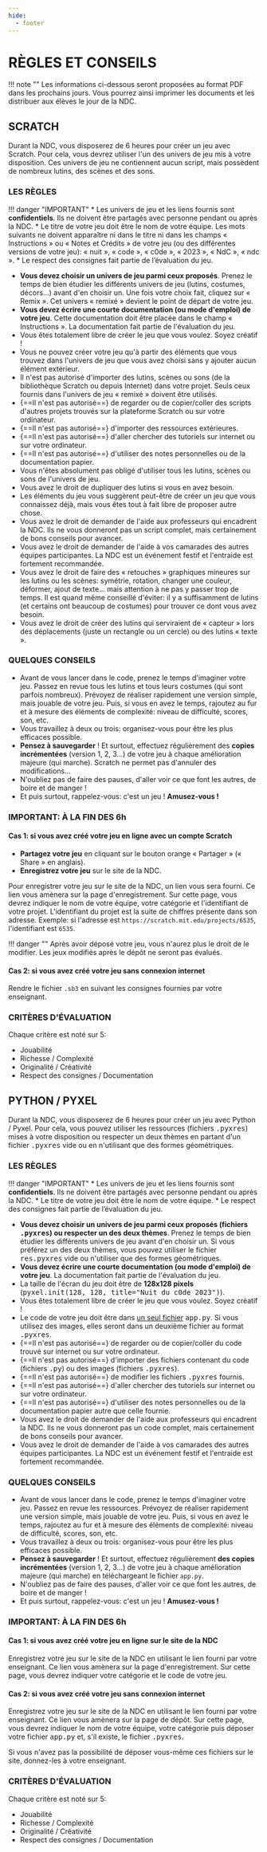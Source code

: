 ```yaml
---
hide:
  - footer
---
```


# RÈGLES ET CONSEILS

!!! note ""
    Les informations ci-dessous seront proposées au format PDF dans les prochains jours. Vous pourrez ainsi imprimer les documents et les distribuer aux élèves le jour de la NDC.

## SCRATCH

Durant la NDC, vous disposerez de 6 heures pour créer un jeu avec Scratch. Pour cela, vous devrez utiliser l'un des univers de jeu mis à votre disposition. Ces univers de jeu ne contiennent aucun script, mais possèdent de nombreux lutins, des scènes et des sons.


### LES RÈGLES

!!! danger "IMPORTANT"
    * Les univers de jeu et les liens fournis sont **confidentiels**. Ils ne doivent être partagés avec personne pendant ou après la NDC.
    * Le titre de votre jeu doit être le nom de votre équipe. Les mots suivants ne doivent apparaître ni dans le titre ni dans les champs « Instructions » ou « Notes et Crédits » de votre jeu (ou des différentes versions de votre jeu): « nuit », « code », « c0de », « 2023 », « NdC », « ndc ».
    * Le respect des consignes fait partie de l’évaluation du jeu.

* **Vous devez choisir un univers de jeu parmi ceux proposés**. Prenez le temps de bien étudier les différents univers de jeu (lutins, costumes, décors…) avant d'en choisir un. Une fois votre choix fait, cliquez sur « Remix ». Cet univers « remixé » devient le point de départ de votre jeu.
* **Vous devez écrire une courte documentation (ou mode d'emploi) de votre jeu**. Cette documentation doit être placée dans le champ « Instructions ». La documentation fait partie de l'évaluation du jeu.
* Vous êtes totalement libre de créer le jeu que vous voulez. Soyez créatif !
* Vous ne pouvez créer votre jeu qu'à partir des éléments que vous trouvez dans l'univers de jeu que vous avez choisi sans y ajouter aucun élément extérieur.
* Il n'est pas autorisé d'importer des lutins, scènes ou sons (de la bibliothèque Scratch ou depuis Internet) dans votre projet. Seuls ceux fournis dans l'univers de jeu « remixé » doivent être utilisés.
* {==Il n'est pas autorisé==} de regarder ou de copier/coller des scripts d'autres projets trouvés sur la plateforme Scratch ou sur votre ordinateur.</span>
* {==Il n'est pas autorisé==} d'importer des ressources extérieures.
* {==Il n'est pas autorisé==} d'aller chercher des tutoriels sur internet ou sur votre ordinateur.
* {==Il n'est pas autorisé==} d'utiliser des notes personnelles ou de la documentation papier.
* Vous n'êtes absolument pas obligé d'utiliser tous les lutins, scènes ou sons de l'univers de jeu.
* Vous avez le droit de dupliquer des lutins si vous en avez besoin.
* Les éléments du jeu vous suggèrent peut-être de créer un jeu que vous connaissez déjà, mais vous êtes tout à fait libre de proposer autre chose.
* Vous avez le droit de demander de l'aide aux professeurs qui encadrent la NDC. Ils ne vous donneront pas un script complet, mais certainement de bons conseils pour avancer.
* Vous avez le droit de demander de l'aide à vos camarades des autres équipes participantes. La NDC est un événement festif et l'entraide est fortement recommandée.
* Vous avez le droit de faire des « retouches » graphiques mineures sur les lutins ou les scènes: symétrie, rotation, changer une couleur, déformer, ajout de texte… mais attention à ne pas y passer trop de temps. Il est quand même conseillé d'éviter: il y a suffisamment de lutins (et certains ont beaucoup de costumes) pour trouver ce dont vous avez besoin.
* Vous avez le droit de créer des lutins qui serviraient de « capteur » lors des déplacements (juste un rectangle ou un cercle) ou des lutins « texte ».


### QUELQUES CONSEILS
* Avant de vous lancer dans le code, prenez le temps d'imaginer votre jeu. Passez en revue tous les lutins et tous leurs costumes (qui sont parfois nombreux). Prévoyez de réaliser rapidement une version simple, mais jouable de votre jeu. Puis, si vous en avez le temps, rajoutez au fur et à mesure des éléments de complexité: niveau de difficulté, scores, son, etc.
* Vous travaillez à deux ou trois: organisez-vous pour être les plus efficaces possible.
* **Pensez à sauvegarder** ! Et surtout, effectuez régulièrement des **copies incrémentées** (version 1, 2, 3…) de votre jeu à chaque amélioration majeure (qui marche). Scratch ne permet pas d'annuler des modifications…
* N'oubliez pas de faire des pauses, d'aller voir ce que font les autres, de boire et de manger !
* Et puis surtout, rappelez-vous: c'est un jeu ! **Amusez-vous !**

### IMPORTANT: À LA FIN DES 6h

#### Cas 1: si vous avez créé votre jeu en ligne avec un compte Scratch

* **Partagez votre jeu** en cliquant sur le bouton orange « Partager » (« Share » en anglais).
* **Enregistrez votre jeu** sur le site de la NDC.

Pour enregistrer votre jeu sur le site de la NDC, un lien vous sera fourni. Ce lien vous amènera sur la page d'enregistrement. Sur cette page, vous devrez indiquer le nom de votre équipe, votre catégorie et l'identifiant de votre projet. L'identifiant du projet est la suite de chiffres présente dans son adresse. Exemple: si l'adresse est `https://scratch.mit.edu/projects/6535`, l'identifiant est `6535`.

!!! danger ""
    Après avoir déposé votre jeu, vous n'aurez plus le droit de le modifier. Les jeux modifiés après le dépôt ne seront pas évalués.


#### Cas 2: si vous avez créé votre jeu sans connexion internet

Rendre le fichier `.sb3` en suivant les consignes fournies par votre enseignant.

###  CRITÈRES D'ÉVALUATION

Chaque critère est noté sur 5:

* Jouabilité
* Richesse / Complexité
* Originalité / Créativité
* Respect des consignes / Documentation


## PYTHON / PYXEL

Durant la NDC, vous disposerez de 6 heures pour créer un jeu avec Python / Pyxel. Pour cela, vous pouvez utiliser les ressources (fichiers <kbd>.pyxres</kbd>) mises à votre disposition ou respecter un deux thèmes en partant d'un fichier <kbd>.pyxres</kbd> vide ou en n'utilisant que des formes géométriques.

### LES RÈGLES

!!! danger "IMPORTANT"
    * Les univers de jeu et les liens fournis sont **confidentiels**. Ils ne doivent être partagés avec personne pendant ou après la NDC.
    * Le titre de votre jeu doit être le nom de votre équipe.
    * Le respect des consignes fait partie de l’évaluation du jeu.    

* **Vous devez choisir un univers de jeu parmi ceux proposés (fichiers <kbd>.pyxres</kbd>) ou respecter un des deux thèmes**. Prenez le temps de bien étudier les différents univers de jeu avant d'en choisir un. Si vous préférez un des deux thèmes, vous pouvez utiliser le fichier <kbd>res.pyxres</kbd> vide ou n'utiliser que des formes géométriques.
* **Vous devez écrire une courte documentation (ou mode d'emploi) de votre jeu**. La documentation fait partie de l'évaluation du jeu.
* La taille de l'écran du jeu doit être de **128x128 pixels** (<kbd>pyxel.init(128, 128, title="Nuit du c0de 2023")</kbd>).
* Vous êtes totalement libre de créer le jeu que vous voulez. Soyez créatif !
* Le code de votre jeu doit être dans <u>un seul fichier</u> <kbd>app.py</kbd>. Si vous utilisez des images, elles seront dans un deuxième fichier au format <kbd>.pyxres</kbd>.
* {==Il n'est pas autorisé==} de regarder ou de copier/coller du code trouvé sur internet ou sur votre ordinateur.
* {==Il n'est pas autorisé==} d'importer des fichiers contenant du code (fichiers <kbd>.py</kbd>) ou des images (fichiers <kbd>.pyxres</kbd>).
* {==Il n'est pas autorisé==} de modifier les fichiers <kbd>.pyxres</kbd> fournis.
* {==Il n'est pas autorisé==} d'aller chercher des tutoriels sur internet ou sur votre ordinateur.
* {==Il n'est pas autorisé==} d'utiliser des notes personnelles ou de la documentation papier autre que celle fournie.
* Vous avez le droit de demander de l'aide aux professeurs qui encadrent la NDC. Ils ne vous donneront pas un code complet, mais certainement de bons conseils pour avancer.
* Vous avez le droit de demander de l'aide à vos camarades des autres équipes participantes. La NDC est un événement festif et l'entraide est fortement recommandée.

### QUELQUES CONSEILS

* Avant de vous lancer dans le code, prenez le temps d'imaginer votre jeu. Passez en revue les ressources. Prévoyez de réaliser rapidement une version simple, mais jouable de votre jeu. Puis, si vous en avez le temps, rajoutez au fur et à mesure des éléments de complexité: niveau de difficulté, scores, son, etc.
* Vous travaillez à deux ou trois: organisez-vous pour être les plus efficaces possible.
* **Pensez à sauvegarder** ! Et surtout, effectuez régulièrement **des copies incrémentées** (version 1, 2, 3…) de votre jeu à chaque amélioration majeure (qui marche) en téléchargeant le fichier `app.py`.
* N'oubliez pas de faire des pauses, d'aller voir ce que font les autres, de boire et de manger !
* Et puis surtout, rappelez-vous: c'est un jeu ! **Amusez-vous !**

### IMPORTANT: À LA FIN DES 6h

#### Cas 1: si vous avez créé votre jeu en ligne sur le site de la NDC

Enregistrez votre jeu sur le site de la NDC en utilisant le lien fourni par votre enseignant. Ce lien vous amènera sur la page d'enregistrement. Sur cette page, vous devrez indiquer votre catégorie et le code de votre jeu.

#### Cas 2: si vous avez créé votre jeu sans connexion internet

Enregistrez votre jeu sur le site de la NDC en utilisant le lien fourni par votre enseignant. Ce lien vous amènera sur la page de dépôt. Sur cette page, vous devrez indiquer le nom de votre équipe, votre catégorie puis déposer votre fichier <kbd>app.py</kbd> et, s'il existe, le fichier <kbd>.pyxres</kbd>.

Si vous n'avez pas la possibilité de déposer vous-même ces fichiers sur le site, donnez-les à votre enseignant.

###  CRITÈRES D'ÉVALUATION

Chaque critère est noté sur 5:

* Jouabilité
* Richesse / Complexité
* Originalité / Créativité
* Respect des consignes / Documentation
